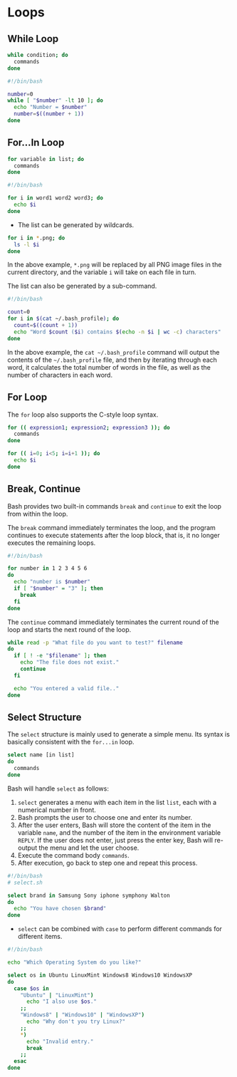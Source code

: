 # Loops

## While Loop


```bash
while condition; do
  commands
done
```

```bash
#!/bin/bash

number=0
while [ "$number" -lt 10 ]; do
  echo "Number = $number"
  number=$((number + 1))
done
```

## For...In Loop

```bash
for variable in list; do
  commands
done
```

```bash
#!/bin/bash

for i in word1 word2 word3; do
  echo $i
done
```

- The list can be generated by wildcards.

```bash
for i in *.png; do
  ls -l $i
done
```

In the above example, `*.png` will be replaced by all PNG image files in the current directory, and the variable `i` will take on each file in turn.

The list can also be generated by a sub-command.

```bash
#!/bin/bash

count=0
for i in $(cat ~/.bash_profile); do
  count=$((count + 1))
  echo "Word $count ($i) contains $(echo -n $i | wc -c) characters"
done
```

In the above example, the `cat ~/.bash_profile` command will output the contents of the `~/.bash_profile` file, and then by iterating through each word, it calculates the total number of words in the file, as well as the number of characters in each word.

## For Loop

The `for` loop also supports the C-style loop syntax.

```bash
for (( expression1; expression2; expression3 )); do
  commands
done
```

```bash
for (( i=0; i<5; i=i+1 )); do
  echo $i
done
```

## Break, Continue

Bash provides two built-in commands `break` and `continue` to exit the loop from within the loop.

The `break` command immediately terminates the loop, and the program continues to execute statements after the loop block, that is, it no longer executes the remaining loops.

```bash
#!/bin/bash

for number in 1 2 3 4 5 6
do
  echo "number is $number"
  if [ "$number" = "3" ]; then
    break
  fi
done
```

The `continue` command immediately terminates the current round of the loop and starts the next round of the loop.

```bash
while read -p "What file do you want to test?" filename
do
  if [ ! -e "$filename" ]; then
    echo "The file does not exist."
    continue
  fi

  echo "You entered a valid file.."
done
```

## Select Structure

The `select` structure is mainly used to generate a simple menu. Its syntax is basically consistent with the `for...in` loop.

```bash
select name [in list]
do
  commands
done
```

Bash will handle `select` as follows:

1. `select` generates a menu with each item in the list `list`, each with a numerical number in front.
2. Bash prompts the user to choose one and enter its number.
3. After the user enters, Bash will store the content of the item in the variable `name`, and the number of the item in the environment variable `REPLY`. If the user does not enter, just press the enter key, Bash will re-output the menu and let the user choose.
4. Execute the command body `commands`.
5. After execution, go back to step one and repeat this process.

```bash
#!/bin/bash
# select.sh

select brand in Samsung Sony iphone symphony Walton
do
  echo "You have chosen $brand"
done
```

- `select` can be combined with `case` to perform different commands for different items.

```bash
#!/bin/bash

echo "Which Operating System do you like?"

select os in Ubuntu LinuxMint Windows8 Windows10 WindowsXP
do
  case $os in
    "Ubuntu" | "LinuxMint")
      echo "I also use $os."
    ;;
    "Windows8" | "Windows10" | "WindowsXP")
      echo "Why don't you try Linux?"
    ;;
    *)
      echo "Invalid entry."
      break
    ;;
  esac
done
```